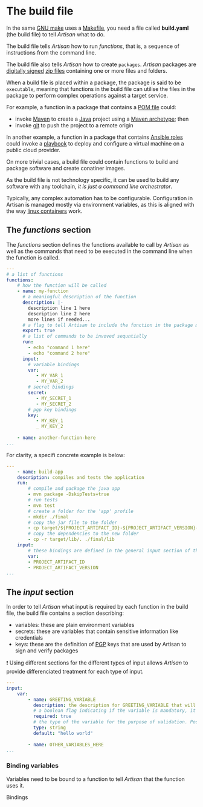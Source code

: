 # The build file

In the same [GNU make](https://www.gnu.org/software/make/) uses a [Makefile](https://www.gnu.org/software/make/manual/make.html#Introduction), you need a file called **build.yaml** (the build file) to tell *Artisan* what to do.

The build file tells *Artisan* how to run *functions*, that is, a sequence of instructions from the command line.

The build file also tells *Artisan* how to create `packages`. *Artisan* packages are [digitally signed](https://en.wikipedia.org/wiki/Digital_signature) [zip files](https://en.wikipedia.org/wiki/ZIP_(file_format)) containing one or more files and folders.

When a build file is placed within a package, the package is said to be `executable`, meaning that functions in the build file can utilise the files in the package to perform complex operations against a target service.

For example, a function in a package that contains a [POM file](https://maven.apache.org/guides/introduction/introduction-to-the-pom.html) could:

- invoke [Maven](https://en.wikipedia.org/wiki/Apache_Maven) to create a [Java](https://en.wikipedia.org/wiki/Java_%28programming_language%29) project using a [Maven archetype](https://maven.apache.org/guides/introduction/introduction-to-archetypes.html); then
- invoke [git](https://en.wikipedia.org/wiki/Git) to push the project to a remote origin

In another example, a function in a package that contains [Ansible roles](https://docs.ansible.com/ansible/latest/user_guide/playbooks_reuse_roles.html) could invoke a [playbook](https://docs.ansible.com/ansible/latest/user_guide/playbooks.html) to deploy and configure a virtual machine on a public cloud provider.

On more trivial cases, a build file could contain functions to build and package software and create conatiner images.

As the build file is not technology specific, it can be used to build any software with any toolchain, *it is just a command line orchestrator*.

Typically, any complex automation has to be configurable. Configuration in Artisan is managed mostly via environment variables, as this is aligned with the way [linux containers](https://www.redhat.com/en/topics/containers/whats-a-linux-container) work.

## The *functions* section

The *functions* section defines the functions available to call by *Artisan* as well as the commands that need to be executed in the command line when the function is called.

```yaml
---
# a list of functions 
functions:
    # how the function will be called
    - name: my-function
      # a meaningful description of the function
      description: |-
        description line 1 here
        description line 2 here
        more lines if needed...
      # a flag to tell Artisan to include the function in the package manifest (make the function available to package users to call - i.e. public)
      export: true
      # a list of commands to be invoved sequntially
      run:
        - echo "command 1 here"
        - echo "command 2 here"
      input:
        # variable bindings
        var: 
           - MY_VAR_1
           - MY_VAR_2
        # secret bindings
        secret:
           - MY_SECRET_1
           - MY_SECRET_2
        # pgp key bindings
        key:
           - MY_KEY_1
           _ MY_KEY_2
    
    - name: another-function-here
...
```

For clarity, a specifi concrete example is below:

```yaml
---
    - name: build-app
    description: compiles and tests the application
    run:
        # compile and package the java app
        - mvn package -DskipTests=true
        # run tests
        - mvn test
        # create a folder for the 'app' profile
        - mkdir ./final
        # copy the jar file to the folder
        - cp target/${PROJECT_ARTIFACT_ID}-${PROJECT_ARTIFACT_VERSION}-runner.jar ./final
        # copy the dependencies to the new folder
        - cp -r target/lib/. ./final/lib
    input:
        # these bindings are defined in the general input section of the build file
        var:
        - PROJECT_ARTIFACT_ID
        - PROJECT_ARTIFACT_VERSION
...
```

## The *input* section

In order to tell *Artisan* what input is required by each function in the build file, the build file contains a section describing:
  
- variables: these are plain environment variables
- secrets: these are variables that contain sensitive information like credentials
- keys: these are the definition of [PGP](https://en.wikipedia.org/wiki/Pretty_Good_Privacy) keys that are used by Artisan to sign and verify packages

:exclamation: Using different sections for the different types of input allows *Artisan* to provide differenciated treatment for each type of input.

```yaml
---
input:
    var:
        - name: GREETING_VARIABLE
          description: the description for GREETING_VARIABLE that will be used for documentation generation and to advice users if using command line interactive mode.
          # a boolean flag indicating if the variable is mandatory, it is used for input validation
          required: true
          # the type of the variable for the purpose of validation. Possible types are: path (a file path), uri (a unique resource identifier), name (an Artisan package name), string (any string)
          type: string
          default: "hello world"
        
        - name: OTHER_VARIABLES_HERE
...
```

### Binding variables

Variables need to be bound to a function to tell *Artisan* that the function uses it.

Bindings 